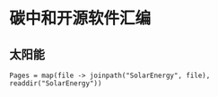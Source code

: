 # 碳中和开源软件汇编
## 太阳能

```@contents
Pages = map(file -> joinpath("SolarEnergy", file), readdir("SolarEnergy"))
```

